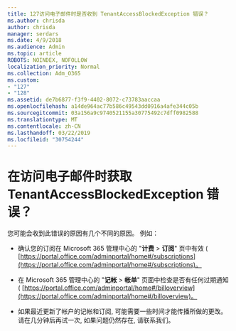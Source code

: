 ```yaml
---
title: 127访问电子邮件时是否收到 TenantAccessBlockedException 错误？
ms.author: chrisda
author: chrisda
manager: serdars
ms.date: 4/9/2018
ms.audience: Admin
ms.topic: article
ROBOTS: NOINDEX, NOFOLLOW
localization_priority: Normal
ms.collection: Adm_O365
ms.custom:
- "127"
- "128"
ms.assetid: de7b6877-f3f9-4402-8072-c73783aaccaa
ms.openlocfilehash: a14de964ac77b586c49543dd0916a4afe344c05b
ms.sourcegitcommit: 03a156a9c9740521155a30775492c7dff0982588
ms.translationtype: MT
ms.contentlocale: zh-CN
ms.lasthandoff: 03/22/2019
ms.locfileid: "30754244"
---
```

# <a name="getting-a-tenantaccessblockedexception-error-when-accessing-email"></a>在访问电子邮件时获取 TenantAccessBlockedException 错误？

您可能会收到此错误的原因有几个不同的原因。 例如：
  
- 确认您的订阅在 Microsoft 365 管理中心的 "**计费** \> **订阅**" 页中有效 ( [https://portal.office.com/adminportal/home#/subscriptions](https://portal.office.com/adminportal/home#/subscriptions)。
    
- 在 Microsoft 365 管理中心的 "**记帐** \> **帐单**" 页面中检查是否有任何过期通知 ( [https://portal.office.com/adminportal/home#/billoverview](https://portal.office.com/adminportal/home#/billoverview)。
    
- 如果最近更新了帐户的记帐和订阅, 可能需要一些时间才能传播所做的更改。 请在几分钟后再试一次, 如果问题仍然存在, 请联系我们。
    

